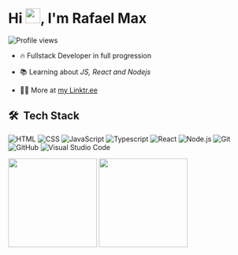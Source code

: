 <h1 align="left">Hi <img src="https://raw.githubusercontent.com/kaueMarques/kaueMarques/master/hi.gif" height="30px">, I'm Rafael Max</h1>
<p align="left"> <img src="https://komarev.com/ghpvc/?username=rafaelmaxdev&color=yellow" alt="Profile views" /> </p>

- 🔥 Fullstack Developer in full progression

- 📚 Learning about *JS, React and Nodejs*

- 👨‍💻 More at [my Linktr.ee](https://linktr.ee/rafaelmaxdev)

## 🛠 &nbsp;Tech Stack

![HTML](https://img.shields.io/badge/HTML5-E34F26?style=for-the-badge&logo=html5&logoColor=white)
![CSS](https://img.shields.io/badge/CSS3-1572B6?style=for-the-badge&logo=css3&logoColor=white)
![JavaScript](https://img.shields.io/badge/JavaScript-323330?style=for-the-badge&logo=javascript&logoColor=F7DF1E)
![Typescript](https://img.shields.io/badge/TypeScript-007ACC?style=for-the-badge&logo=typescript&logoColor=white)
![React](https://img.shields.io/badge/React-20232A?style=for-the-badge&logo=react&logoColor=61DAFB)
![Node.js](https://img.shields.io/badge/Node%20js-339933?style=for-the-badge&logo=nodedotjs&logoColor=white)
![Git](https://img.shields.io/badge/GIT-E44C30?style=for-the-badge&logo=git&logoColor=white)
![GitHub](https://img.shields.io/badge/GitHub-100000?style=for-the-badge&logo=github&logoColor=white)
![Visual Studio Code](https://img.shields.io/badge/VSCode-0078D4?style=for-the-badge&logo=visual%20studio%20code&logoColor=white)

<div>
  <img height="180em" src="https://github-readme-stats.vercel.app/api?username=rafaelmaxdev&show_icons=true&theme=dark&include_all_commits=true&count_private=true"/>
  <img height="180em" src="https://github-readme-stats.vercel.app/api/top-langs/?username=rafaelmaxdev&layout=compact&langs_count=7&theme=dark"/>
</div>
